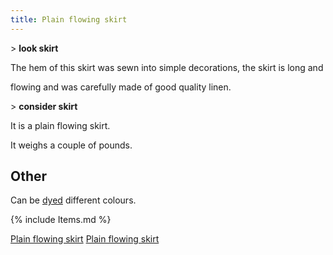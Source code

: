 ```yaml
---
title: Plain flowing skirt
---
```


\> **look skirt**

The hem of this skirt was sewn into simple decorations, the skirt is
long and

flowing and was carefully made of good quality linen.

\> **consider skirt**

It is a plain flowing skirt.

It weighs a couple of pounds.

## Other

Can be [dyed](dye "wikilink") different colours.

{% include Items.md %}

[Plain flowing skirt](Category:_Cloth_equipment "wikilink") [Plain
flowing skirt](Category:Legs_items "wikilink")